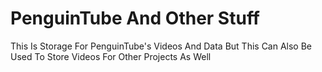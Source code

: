 # PenguinTube And Other Stuff
This Is Storage For PenguinTube's Videos And Data 
But This Can Also Be Used To Store Videos For Other Projects As Well
